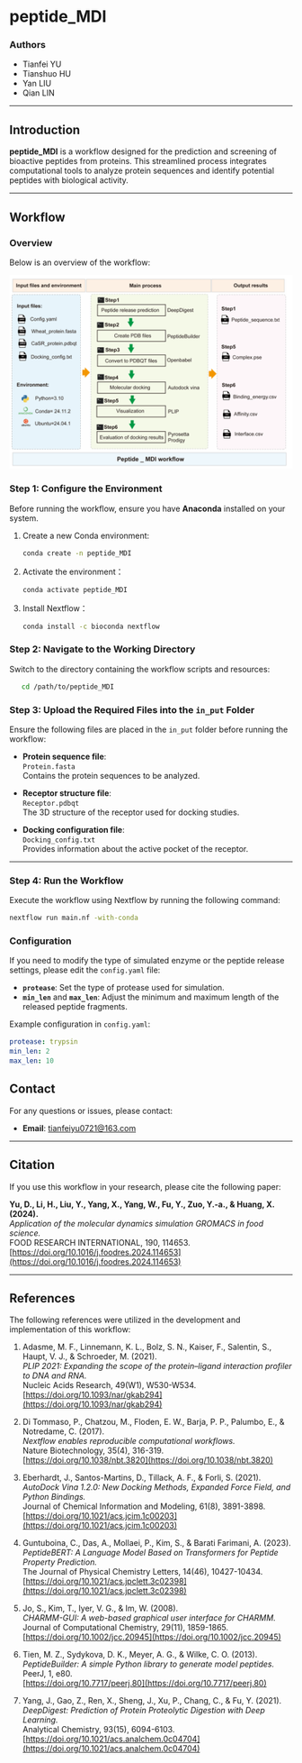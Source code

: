 # peptide_MDI

### Authors
- Tianfei YU  
- Tianshuo HU  
- Yan LIU  
- Qian LIN  

---

## Introduction
**peptide_MDI** is a workflow designed for the prediction and screening of bioactive peptides from proteins. This streamlined process integrates computational tools to analyze protein sequences and identify potential peptides with biological activity.

---

## Workflow
### Overview
Below is an overview of the workflow:

![Workflow Diagram](images/workflow.png)

### Step 1: Configure the Environment
Before running the workflow, ensure you have **Anaconda** installed on your system.

1. Create a new Conda environment:
   ```bash
   conda create -n peptide_MDI

2. Activate the environment：
   ```bash
   conda activate peptide_MDI
   
3. Install Nextflow：
   ```bash
   conda install -c bioconda nextflow

### Step 2: Navigate to the Working Directory
Switch to the directory containing the workflow scripts and resources:
```bash
   cd /path/to/peptide_MDI
```

### Step 3: Upload the Required Files into the `in_put` Folder
Ensure the following files are placed in the `in_put` folder before running the workflow:

- **Protein sequence file**:  
  `Protein.fasta`  
  Contains the protein sequences to be analyzed.

- **Receptor structure file**:  
  `Receptor.pdbqt`  
  The 3D structure of the receptor used for docking studies.

- **Docking configuration file**:  
  `Docking_config.txt`  
  Provides information about the active pocket of the receptor.


---

### Step 4: Run the Workflow
Execute the workflow using Nextflow by running the following command:
```bash
nextflow run main.nf -with-conda
```

### Configuration
If you need to modify the type of simulated enzyme or the peptide release settings, please edit the `config.yaml` file:

- **`protease`**: Set the type of protease used for simulation.  
- **`min_len`** and **`max_len`**: Adjust the minimum and maximum length of the released peptide fragments.

Example configuration in `config.yaml`:
```yaml
protease: trypsin
min_len: 2
max_len: 10
```

## Contact
For any questions or issues, please contact:
- **Email**: tianfeiyu0721@163.com

---

## Citation
If you use this workflow in your research, please cite the following paper:

**Yu, D., Li, H., Liu, Y., Yang, X., Yang, W., Fu, Y., Zuo, Y.-a., & Huang, X. (2024).**  
*Application of the molecular dynamics simulation GROMACS in food science.*  
FOOD RESEARCH INTERNATIONAL, 190, 114653.  
[https://doi.org/10.1016/j.foodres.2024.114653](https://doi.org/10.1016/j.foodres.2024.114653)

---

## References
The following references were utilized in the development and implementation of this workflow:

1. Adasme, M. F., Linnemann, K. L., Bolz, S. N., Kaiser, F., Salentin, S., Haupt, V. J., & Schroeder, M. (2021).  
   *PLIP 2021: Expanding the scope of the protein–ligand interaction profiler to DNA and RNA.*  
   Nucleic Acids Research, 49(W1), W530-W534.  
   [https://doi.org/10.1093/nar/gkab294](https://doi.org/10.1093/nar/gkab294)

2. Di Tommaso, P., Chatzou, M., Floden, E. W., Barja, P. P., Palumbo, E., & Notredame, C. (2017).  
   *Nextflow enables reproducible computational workflows.*  
   Nature Biotechnology, 35(4), 316-319.  
   [https://doi.org/10.1038/nbt.3820](https://doi.org/10.1038/nbt.3820)

3. Eberhardt, J., Santos-Martins, D., Tillack, A. F., & Forli, S. (2021).  
   *AutoDock Vina 1.2.0: New Docking Methods, Expanded Force Field, and Python Bindings.*  
   Journal of Chemical Information and Modeling, 61(8), 3891-3898.  
   [https://doi.org/10.1021/acs.jcim.1c00203](https://doi.org/10.1021/acs.jcim.1c00203)

4. Guntuboina, C., Das, A., Mollaei, P., Kim, S., & Barati Farimani, A. (2023).  
   *PeptideBERT: A Language Model Based on Transformers for Peptide Property Prediction.*  
   The Journal of Physical Chemistry Letters, 14(46), 10427-10434.  
   [https://doi.org/10.1021/acs.jpclett.3c02398](https://doi.org/10.1021/acs.jpclett.3c02398)

5. Jo, S., Kim, T., Iyer, V. G., & Im, W. (2008).  
   *CHARMM-GUI: A web-based graphical user interface for CHARMM.*  
   Journal of Computational Chemistry, 29(11), 1859-1865.  
   [https://doi.org/10.1002/jcc.20945](https://doi.org/10.1002/jcc.20945)

6. Tien, M. Z., Sydykova, D. K., Meyer, A. G., & Wilke, C. O. (2013).  
   *PeptideBuilder: A simple Python library to generate model peptides.*  
   PeerJ, 1, e80.  
   [https://doi.org/10.7717/peerj.80](https://doi.org/10.7717/peerj.80)

7. Yang, J., Gao, Z., Ren, X., Sheng, J., Xu, P., Chang, C., & Fu, Y. (2021).  
   *DeepDigest: Prediction of Protein Proteolytic Digestion with Deep Learning.*  
   Analytical Chemistry, 93(15), 6094-6103.  
   [https://doi.org/10.1021/acs.analchem.0c04704](https://doi.org/10.1021/acs.analchem.0c04704)



